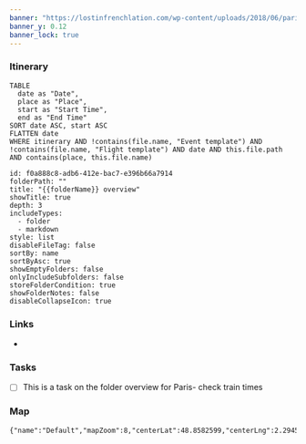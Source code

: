```yaml
---
banner: "https://lostinfrenchlation.com/wp-content/uploads/2018/06/paris-champs-elysees.jpg"
banner_y: 0.12
banner_lock: true
---
```

### Itinerary
```dataview
TABLE 
  date as "Date",
  place as "Place",
  start as "Start Time",
  end as "End Time"
SORT date ASC, start ASC
FLATTEN date
WHERE itinerary AND !contains(file.name, "Event template") AND !contains(file.name, "Flight template") AND date AND this.file.path AND contains(place, this.file.name)
```

```folder-overview
id: f0a888c8-adb6-412e-bac7-e396b66a7914
folderPath: ""
title: "{{folderName}} overview"
showTitle: true
depth: 3
includeTypes:
  - folder
  - markdown
style: list
disableFileTag: false
sortBy: name
sortByAsc: true
showEmptyFolders: false
onlyIncludeSubfolders: false
storeFolderCondition: true
showFolderNotes: false
disableCollapseIcon: true
```

### Links
- 

### Tasks
- [ ] This is a task on the folder overview for Paris- check train times

### Map
```mapview
{"name":"Default","mapZoom":8,"centerLat":48.8582599,"centerLng":2.2945006,"query":"","chosenMapSource":0,"autoFit":false,"lock":false,"showLinks":false,"linkColor":"red","markerLabels":"off","embeddedHeight":300}
```
